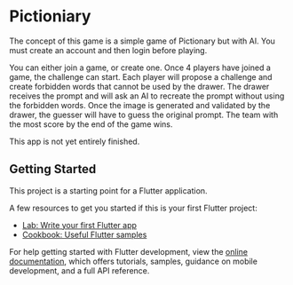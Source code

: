 # Pictioniary

The concept of this game is a simple game of Pictionary but with AI. You must create an account and then login before playing.

You can either join a game, or create one. Once 4 players have joined a game, the challenge can start. Each player will propose a challenge and create forbidden words that cannot be used by the drawer. The drawer receives the prompt and will ask an AI to recreate the prompt without using the forbidden words. Once the image is generated and validated by the drawer, the guesser will have to guess the original prompt.
The team with the most score by the end of the game wins.

This app is not yet entirely finished.

## Getting Started

This project is a starting point for a Flutter application.

A few resources to get you started if this is your first Flutter project:

- [Lab: Write your first Flutter app](https://docs.flutter.dev/get-started/codelab)
- [Cookbook: Useful Flutter samples](https://docs.flutter.dev/cookbook)

For help getting started with Flutter development, view the
[online documentation](https://docs.flutter.dev/), which offers tutorials,
samples, guidance on mobile development, and a full API reference.
